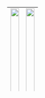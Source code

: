 <!-- ### Hi there 👋 -->

<!--
**puchimilk/puchimilk** is a ✨ _special_ ✨ repository because its `README.md` (this file) appears on your GitHub profile.

Here are some ideas to get you started:

- 🔭 I’m currently working on ...
- 🌱 I’m currently learning ...
- 👯 I’m looking to collaborate on ...
- 🤔 I’m looking for help with ...
- 💬 Ask me about ...
- 📫 How to reach me: ...
- 😄 Pronouns: ...
- ⚡ Fun fact: ...
-->

<!-- GitHub Readme Stats -->
<table style="height: 195px; width: 100%;">
  <tr>
    <td style="width: 50%;">
      <a href="https://github.com/anuraghazra/github-readme-stats">
        <img src="https://github-readme-stats.vercel.app/api?username=puchimilk&count_private=true&show_icons=true" style="height: 195px; width: 100%;" />
      </a>
    </td>
    <td style="width: 50%;">
      <a href="https://github.com/anuraghazra/convoychat">
        <img src="https://github-readme-stats.vercel.app/api/top-langs/?username=puchimilk&layout=compact" style="height: 195px; width: 100%;" />
      </a>
    </td>
  </tr>
</table>
